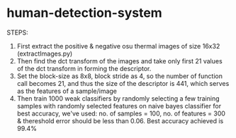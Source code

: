 # human-detection-system
STEPS:

1. First extract the positive & negative osu thermal images of size 16x32 (extractImages.py)
2. Then find the dct transform of the images and take only first 21 values of the dct transform in forming the descriptor.
3. Set the block-size as 8x8, block stride as 4, so the number of function call becomes 21, and thus the size of the descriptor is 441, which serves as the features of a sample/image
4. Then train 1000 weak classifiers by randomly selecting a few training samples with randomly selected features on naive bayes classifier
   for best accuracy, we've used: no. of samples = 100, no. of features = 300 & thereshold error should be less than 0.06.
   Best accuracy achieved is 99.4%
